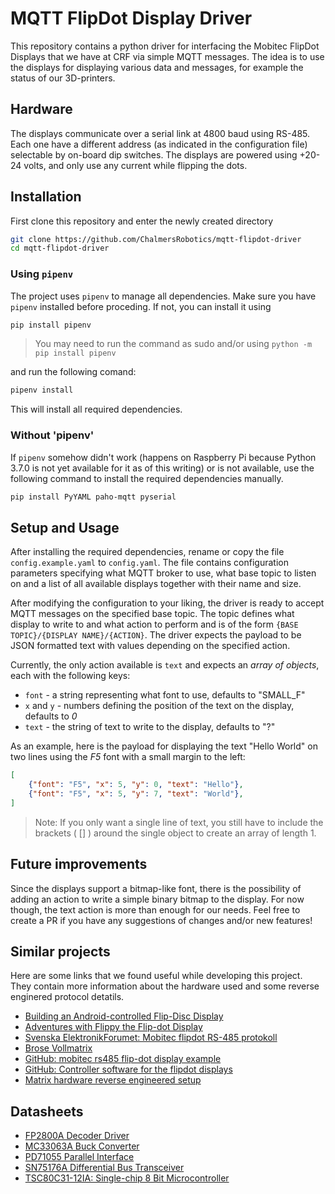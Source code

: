 # MQTT FlipDot Display Driver

This repository contains a python driver for interfacing the Mobitec FlipDot Displays that we have at CRF via simple MQTT messages. The idea is to use the displays for displaying various data and messages, for example the status of our 3D-printers.

## Hardware

The displays communicate over a serial link at 4800 baud using RS-485. Each one have a different address (as indicated in the configuration file) selectable by on-board dip switches. The displays are powered using +20-24 volts, and only use any current while flipping the dots.

## Installation

First clone this repository and enter the newly created directory

```bash
git clone https://github.com/ChalmersRobotics/mqtt-flipdot-driver
cd mqtt-flipdot-driver
```

### Using `pipenv`

The project uses `pipenv` to manage all dependencies. Make sure you have `pipenv` installed before proceding. If not, you can install it using

```bash
pip install pipenv
```

> You may need to run the command as sudo and/or using `python -m pip install pipenv`

and run the following comand:

```bash
pipenv install
```

This will install all required dependencies.

### Without 'pipenv'

If `pipenv` somehow didn't work (happens on Raspberry Pi because Python 3.7.0 is not yet available for it as of this writing) or is not available, use the following command to install the required dependencies manually.

```bash
pip install PyYAML paho-mqtt pyserial
```

## Setup and Usage

After installing the required dependencies, rename or copy the file `config.example.yaml` to `config.yaml`. The file contains configuration parameters specifying what MQTT broker to use, what base topic to listen on and a list of all available displays together with their name and size.

After modifying the configuration to your liking, the driver is ready to accept MQTT messages on the specified base topic. The topic defines what display to write to and what action to perform and is of the form `{BASE TOPIC}/{DISPLAY NAME}/{ACTION}`. The driver expects the payload to be JSON formatted text with values depending on the specified action.

Currently, the only action available is `text` and expects an *array of objects*, each with the following keys:

* `font` - a string representing what font to use, defaults to "SMALL_F"
* `x` and `y` - numbers defining the position of the text on the display, defaults to *0*
* `text` - the string of text to write to the display, defaults to "?"

As an example, here is the payload for displaying the text "Hello World" on two lines using the *F5* font with a small margin to the left:

```json
[
    {"font": "F5", "x": 5, "y": 0, "text": "Hello"},
    {"font": "F5", "x": 5, "y": 7, "text": "World"},
]
```

> Note: If you only want a single line of text, you still have to include the brackets ( [] ) around the single object to create an array of length 1.

## Future improvements

Since the displays support a bitmap-like font, there is the possibility of adding an action to write a simple binary bitmap to the display. For now though, the text action is more than enough for our needs. Feel free to create a PR if you have any suggestions of changes and/or new features!

## Similar projects

Here are some links that we found useful while developing this project. They contain more information about the hardware used and some reverse enginered protocol detatils.

* [Building an Android-controlled Flip-Disc Display](http://www.scottcutler.net/projects/flipdots/flipdots.html)
* [Adventures with Flippy the Flip-dot Display](https://engineer.john-whittington.co.uk/2017/11/adventures-flippy-flip-dot-display/)
* [Svenska ElektronikForumet: Mobitec flipdot RS-485 protokoll](https://elektronikforumet.com/forum/viewtopic.php?f=2&t=65264)
* [Brose Vollmatrix](https://code.trafficking.agency/brose-vollmatrix.html)
* [GitHub: mobitec rs485 flip-dot display example](https://github.com/duffrohde/mobitec-rs485)
* [GitHub: Controller software for the flipdot displays](https://github.com/openspaceaarhus/flipdot)
* [Matrix hardware reverse engineered setup](https://github.com/openspaceaarhus/flipdot/blob/master/flipper/master_setup.pdf)

## Datasheets

* [FP2800A Decoder Driver](http://pdf.datasheetcatalog.com/datasheets/320/500899_DS.pdf)
* [MC33063A Buck Converter](https://www.ti.com/lit/ds/symlink/mc33063a.pdf)
* [PD71055 Parallel Interface](https://pdf1.alldatasheet.com/datasheet-pdf/view/7017/NEC/D71055C.html)
* [SN75176A Differential Bus Transceiver](https://www.ti.com/lit/ds/symlink/sn75176a.pdf)
* [TSC80C31-12IA: Single-chip 8 Bit Microcontroller](https://www.digchip.com/datasheets/parts/datasheet/779/TSC80C31-12IA.php)
